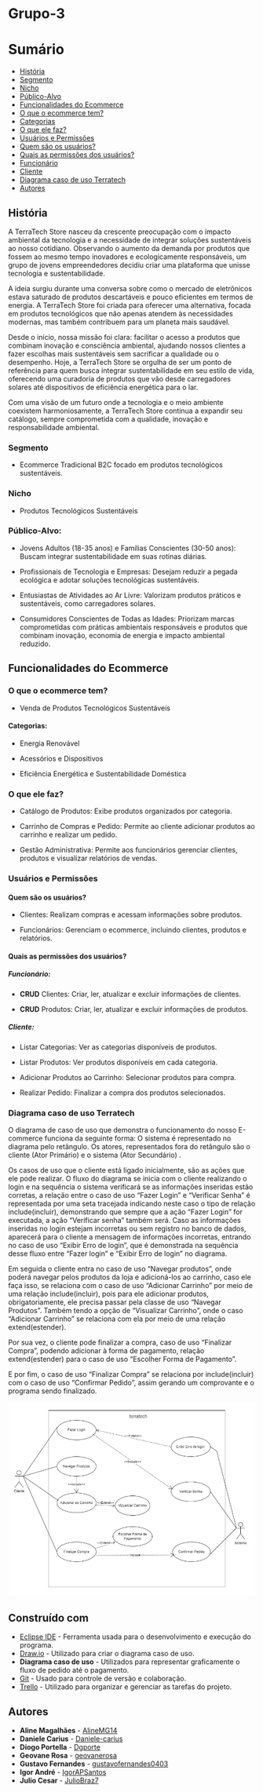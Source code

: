 # Grupo-3
# Sumário

- [História](#história)
- [Segmento](#segmento)
- [Nicho](#nicho)
- [Público-Alvo](#público-alvo)
- [Funcionalidades do Ecommerce](#funcionalidades-do-ecommerce)
- [O que o ecommerce tem?](#o-que-o-ecommerce-tem)
- [Categorias](#categorias)
- [O que ele faz?](#o-que-ele-faz)
- [Usuários e Permissões](#usuários-e-permissões)
- [Quem são os usuários?](#quem-são-os-usuários)
- [Quais as permissões dos usuários?](#quais-as-permissões-dos-usuários)
- [Funcionário](#funcionário)
- [Cliente](#cliente)
- [Diagrama caso de uso Terratech](#diagrama-caso-de-uso-terratech)
- [Autores](#Autores)
        
## História 

A TerraTech Store nasceu da crescente preocupação com o impacto ambiental da tecnologia e a necessidade de integrar soluções sustentáveis ao nosso cotidiano. Observando o aumento da demanda por produtos que fossem ao mesmo tempo inovadores e ecologicamente responsáveis, um grupo de jovens empreendedores decidiu criar uma plataforma que unisse tecnologia e sustentabilidade. 

A ideia surgiu durante uma conversa sobre como o mercado de eletrônicos estava saturado de produtos descartáveis e pouco eficientes em termos de energia. A TerraTech Store foi criada para oferecer uma alternativa, focada em produtos tecnológicos que não apenas atendem às necessidades modernas, mas também contribuem para um planeta mais saudável. 

Desde o início, nossa missão foi clara: facilitar o acesso a produtos que combinam inovação e consciência ambiental, ajudando nossos clientes a fazer escolhas mais sustentáveis sem sacrificar a qualidade ou o desempenho. Hoje, a TerraTech Store se orgulha de ser um ponto de referência para quem busca integrar sustentabilidade em seu estilo de vida, oferecendo uma curadoria de produtos que vão desde carregadores solares até dispositivos de eficiência energética para o lar. 

Com uma visão de um futuro onde a tecnologia e o meio ambiente coexistem harmoniosamente, a TerraTech Store continua a expandir seu catálogo, sempre comprometida com a qualidade, inovação e responsabilidade ambiental. 

 

 

### Segmento 

   * Ecommerce Tradicional B2C focado em produtos tecnológicos sustentáveis. 

 

### Nicho 

  * Produtos Tecnológicos Sustentáveis 

### Público-Alvo: 

* Jovens Adultos (18-35 anos) e Famílias Conscientes (30-50 anos): Buscam integrar sustentabilidade em suas rotinas diárias. 

* Profissionais de Tecnologia e Empresas: Desejam reduzir a pegada ecológica e adotar soluções tecnológicas sustentáveis. 

* Entusiastas de Atividades ao Ar Livre: Valorizam produtos práticos e sustentáveis, como carregadores solares. 

* Consumidores Conscientes de Todas as Idades: Priorizam marcas comprometidas com práticas ambientais responsáveis e produtos que combinam inovação, economia de energia e impacto ambiental reduzido. 

## Funcionalidades do Ecommerce 

### O que o ecommerce tem? 

* Venda de Produtos Tecnológicos Sustentáveis 

#### Categorias: 

  * Energia Renovável 

  * Acessórios e Dispositivos 

  * Eficiência Energética e Sustentabilidade Doméstica 

### O que ele faz? 

* Catálogo de Produtos: Exibe produtos organizados por categoria. 

* Carrinho de Compras e Pedido: Permite ao cliente adicionar produtos ao carrinho e realizar um pedido. 

* Gestão Administrativa: Permite aos funcionários gerenciar clientes, produtos e visualizar relatórios de vendas. 

### Usuários e Permissões 

#### Quem são os usuários? 

  * Clientes: Realizam compras e acessam informações sobre produtos. 

  * Funcionários: Gerenciam o ecommerce, incluindo clientes, produtos e relatórios. 

#### Quais as permissões dos usuários? 

##### Funcionário: 

 * **CRUD** Clientes: Criar, ler, atualizar e excluir informações de clientes. 

* **CRUD** Produtos: Criar, ler, atualizar e excluir informações de produtos. 

##### Cliente: 

* Listar Categorias: Ver as categorias disponíveis de produtos. 

* Listar Produtos: Ver produtos disponíveis em cada categoria. 

* Adicionar Produtos ao Carrinho: Selecionar produtos para compra. 

* Realizar Pedido: Finalizar a compra dos produtos selecionados.

### Diagrama caso de uso Terratech

O diagrama de caso de uso que demonstra o funcionamento do nosso E-commerce funciona da seguinte forma:  O sistema é representado no diagrama pelo retângulo. Os atores, representados fora do retângulo são o cliente (Ator Primário) e o sistema (Ator Secundário) . 

Os casos de uso que o cliente está ligado inicialmente, são as ações que ele pode realizar. O fluxo do diagrama se inicia com o cliente realizando o login e na sequência o sistema verificará se as informações inseridas estão corretas, a relação entre o caso de uso “Fazer Login” e “Verificar Senha” é representada por uma seta tracejada  indicando neste caso o tipo de relação include(incluir), demonstrando que sempre que a ação “Fazer Login” for executada, a ação “Verificar senha” também será. Caso as informações inseridas no login estejam incorretas ou sem registro no banco de dados, aparecerá para o cliente a mensagem de informações incorretas, entrando no caso de uso “Exibir Erro de login”, que é demonstrada na sequência desse fluxo entre “Fazer login” e “Exibir Erro de login” no diagrama.

Em seguida o cliente entra no caso de uso “Navegar produtos”, onde poderá navegar pelos produtos da loja e adicioná-los ao carrinho, caso ele faça isso, se relaciona com o caso de uso “Adicionar Carrinho” por meio de uma relação include(incluir), pois para ele adicionar produtos, obrigatoriamente, ele precisa passar pela classe de uso “Navegar Produtos”. 
Também tendo a opção de “Visualizar Carrinho”, onde o caso “Adicionar Carrinho” se relaciona com ela por meio de uma relação extend(estender).

Por sua vez, o cliente pode finalizar a compra, caso de uso “Finalizar Compra”, podendo adicionar à forma de pagamento, relação extend(estender) para o caso de uso “Escolher Forma de Pagamento”. 

E por fim, o caso de uso “Finalizar Compra” se relaciona por include(incluir) com o caso de uso “Confirmar Pedido”, assim gerando um comprovante e o programa sendo finalizado.

![Diagrama caso de uso](Diagrama_caso_de_uso_POO.png)

## Construído com

- [Eclipse IDE](https://eclipseide.org/) - Ferramenta usada para o desenvolvimento e execução do programa.
- [Draw.io](https://app.diagrams.net/) - Utilizado para criar o diagrama caso de uso.
- **Diagrama caso de uso** - Utilizados para representar graficamente o fluxo de pedido até o pagamento.
- [Git](https://git-scm.com/) - Usado para controle de versão e colaboração.
- [Trello](https://trello.com/) - Utilizado para organizar e gerenciar as tarefas do projeto.

## Autores

- **Aline Magalhães** - [AlineMG14](https://github.com/AlineMG14)
- **Daniele Carius** - [Daniele-carius](https://github.com/Daniele-carius)
- **Diogo Portella** - [Dgporte](https://github.com/Dgporte)
- **Geovane Rosa** - [geovanerosa](https://github.com/geovanerosa)
- **Gustavo Fernandes** - [gustavofernandes0403](https://github.com/gustavofernandes0403)
- **Igor André** - [IgorAPSantos](https://github.com/IgorAPSantos)
- **Julio Cesar** - [JulioBraz7](https://github.com/JulioBraz7)


